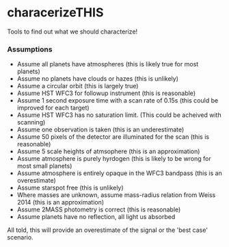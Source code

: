 # characerizeTHIS

Tools to find out what we should characterize!

### Assumptions

* Assume all planets have atmospheres (this is likely true for most planets)
* Assume no planets have clouds or hazes (this is unlikely)
* Assume a circular orbit (this is largely true)
* Assume HST WFC3 for followup instrument (this is reasonable)
* Assume 1 second exposure time with a scan rate of 0.15s (this could be improved for each target)
* Assume HST WFC3 has no saturation limit. (This could be acheived with scanning)
* Assume one observation is taken (this is an underestimate)
* Assume 50 pixels of the detector are illuminated for the scan (this is reasonable)
* Assume 5 scale heights of atmsophere (this is an approximation)
* Assume atmosphere is purely hyrdogen (this is likely to be wrong for most small planets)
* Assume atmosphere is entirely opaque in the WFC3 bandpass (this is an overestimate)
* Assume starspot free (this is unlikely)
* Where masses are unknown, assume mass-radius relation from Weiss 2014 (this is an approximation)
* Assume 2MASS photometry is correct (this is reasonable)
* Assume planets have no reflection, all light us absorbed

All told, this will provide an overestimate of the signal or the 'best case' scenario.
